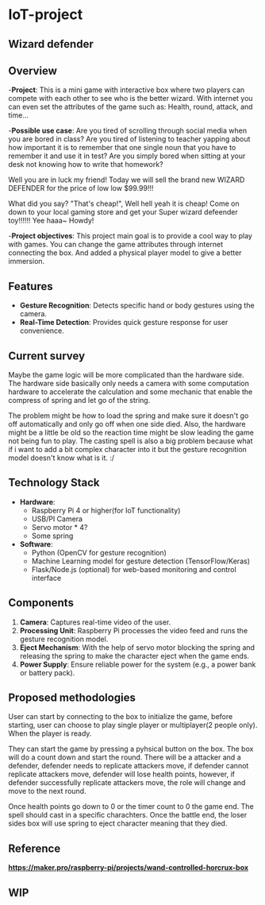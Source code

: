 # IoT-project

## Wizard defender

## Overview
-**Project**: This is a mini game with interactive box where two players can compete with each other to see who is the better wizard. With internet you can even set the attributes of the game such as: Health, round, attack, and time...

-**Possible use case**: Are you tired of scrolling through social media when you are bored in class? Are you tired of listening to teacher yapping about how important it is to remember that one single noun that you have to remember it and use it in test? Are you simply bored when sitting at your desk not knowing how to write that homework? 

Well you are in luck my friend! Today we will sell the brand new WIZARD DEFENDER for the price of low low $99.99!!! 
  
What did you say? "That's cheap!", Well hell yeah it is cheap! Come on down to your local gaming store and get your Super wizard defeender toy!!!!!! Yee haaa~ Howdy!

-**Project objectives**: This project main goal is to provide a cool way to play with games. You can change the game attributes through internet connecting the box. And added a physical player model to give a better immersion.

## Features
- **Gesture Recognition**: Detects specific hand or body gestures using the camera.
- **Real-Time Detection**: Provides quick gesture response for user convenience.

## Current survey
Maybe the game logic will be more complicated than the hardware side. The hardware side basically only needs a camera with some computation hardware to accelerate the calculation and some mechanic that enable the compress of spring and let go of the string. 

The problem might be how to load the spring and make sure it doesn't go off automatically and only go off when one side died. Also, the hardware might be a little be old so the reaction time might be slow leading the game not being fun to play. The casting spell is also a big problem because what if i want to add a bit complex character into it but the gesture recognition model doesn't know what is it. :/


## Technology Stack
- **Hardware**: 
  - Raspberry Pi 4 or higher(for IoT functionality)
  - USB/PI Camera
  - Servo motor * 4?
  - Some spring
- **Software**:
  - Python (OpenCV for gesture recognition)
  - Machine Learning model for gesture detection (TensorFlow/Keras)
  - Flask/Node.js (optional) for web-based monitoring and control interface

## Components
1. **Camera**: Captures real-time video of the user.
2. **Processing Unit**: Raspberry Pi processes the video feed and runs the gesture recognition model.
3. **Eject Mechanism**: With the help of servo motor blocking the spring and releasing the spring to make the character eject when the game ends.
4. **Power Supply**: Ensure reliable power for the system (e.g., a power bank or battery pack).

## Proposed methodologies
User can start by connecting to the box to initialize the game, before starting, user can choose to play single player or multiplayer(2 people only). When the player is ready. 

They can start the game by pressing a pyhsical button on the box. The box will do a count down and start the round. There will be a attacker and a defender, defender needs to replicate attackers move, if defender cannot replicate attackers move, defender will lose health points, however, if defender successfully replicate attackers move, the role will change and move to the next round. 

Once health points go down to 0 or the timer count to 0 the game end. The spell should cast in a specific charachters. Once the battle end, the loser sides box will use spring to eject character meaning that they died.

## Reference
**https://maker.pro/raspberry-pi/projects/wand-controlled-horcrux-box**

## WIP